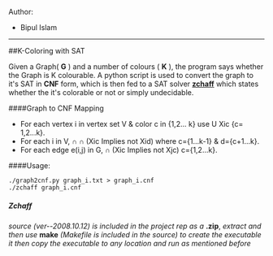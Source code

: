 Author:

 - Bipul Islam
 
---
##K-Coloring with SAT 

Given a Graph( **G** ) and a number of colours ( **K** ), the program says whether the Graph is K colourable. A python script is used to convert the graph to it's SAT in **CNF** form, which is then fed to a SAT solver [**zchaff**](https://www.princeton.edu/~chaff/zchaff.html) which states whether the it's colorable or not or simply undecidable.

####Graph to CNF Mapping
 - For each vertex i in  vertex set V & color c in {1,2... k} use U Xic {c= 1,2...k}.
 - For each i in V, ∩ ∩ (Xic Implies not Xid) where c={1...k-1} & d={c+1...k}.
 - For each edge e(i,j) in G, ∩ (Xic Implies not Xjc) c={1,2...k}.

####Usage:
```
./graph2cnf.py graph_i.txt > graph_i.cnf
./zchaff graph_i.cnf
```
##### Zchaff 
*source (ver--2008.10.12) is included in the project rep as a* **.zip**, *extract and then use* **make** *(Makefile is included in the source) to create the executable it then copy the executable to any location and run as mentioned before*

   
